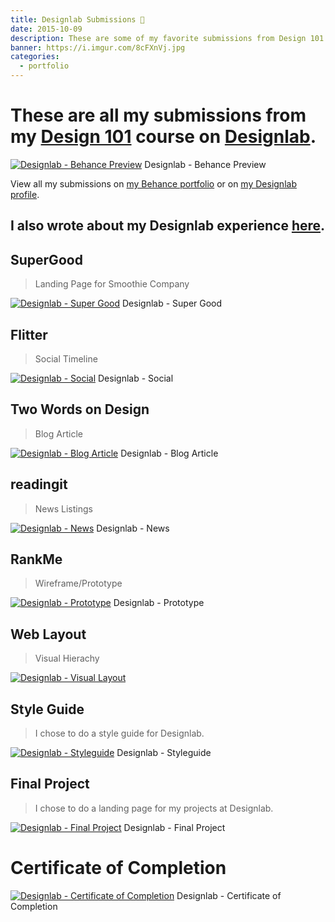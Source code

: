 ```yaml
---
title: Designlab Submissions 🎨
date: 2015-10-09
description: These are some of my favorite submissions from Design 101 course on Designlab.
banner: https://i.imgur.com/8cFXnVj.jpg
categories:
  - portfolio
---
```


# These are all my submissions from my **[Design 101](https://trydesignlab.com/web-design-course/)** course on [Designlab](https://trydesignlab.com).

[![Designlab - Behance
Preview](https://fvcproductions.files.wordpress.com/2015/10/behancepreview-001.jpeg)](https://fvcproductions.com/portfolio/designlab-submissions/behancepreview-001/) Designlab - Behance Preview

View all my submissions on [my Behance portfolio](https://www.behance.net/gallery/29117121/My-Designlab-Experience "Behance") or on [my Designlab profile](https://trydesignlab.com/course/profile/fvcproductions/ "Designlab Profile").

## I also wrote about my Designlab experience [here](https://fvcproductions.com/2015/10/21/my-designlab-experience/ "Behance").

## SuperGood

> Landing Page for Smoothie Company

[![Designlab - Super
Good](https://fvcproductions.files.wordpress.com/2015/10/supergood-001.jpeg)](https://fvcproductions.com/portfolio/designlab-submissions/supergood-001/) Designlab - Super Good

## Flitter

> Social Timeline

[![Designlab -
Social](https://fvcproductions.files.wordpress.com/2015/10/designlab-social.jpg)](https://fvcproductions.com/2015/10/21/my-designlab-experience/designlab-social/) Designlab - Social

## Two Words on Design

> Blog Article

[![Designlab - Blog
Article](https://fvcproductions.files.wordpress.com/2015/10/designlab-blog-article.jpg)](https://fvcproductions.com/portfolio/designlab-submissions/designlab-blog-article/) Designlab - Blog Article

## readingit

> News Listings

[![Designlab -
News](https://fvcproductions.files.wordpress.com/2015/10/designlab-news.jpg)](https://fvcproductions.com/2015/10/21/my-designlab-experience/designlab-news/) Designlab - News

## RankMe

> Wireframe/Prototype

[![Designlab -
Prototype](https://fvcproductions.files.wordpress.com/2015/10/designlab-prototype.jpg)](https://fvcproductions.com/2015/10/21/my-designlab-experience/designlab-prototype/) Designlab - Prototype

## Web Layout

> Visual Hierachy

[![Designlab - Visual
Layout](https://fvcproductions.files.wordpress.com/2015/10/designlab-visual-layout.jpg)](https://fvcproductions.com/2015/10/21/my-designlab-experience/designlab-visual-layout/)

## Style Guide

> I chose to do a style guide for Designlab.

[![Designlab -
Styleguide](https://fvcproductions.files.wordpress.com/2015/10/designlab-styleguide.jpeg)](https://fvcproductions.com/2015/10/21/my-designlab-experience/designlab-styleguide/) Designlab - Styleguide

## Final Project

> I chose to do a landing page for my projects at Designlab.

[![Designlab - Final
Project](https://fvcproductions.files.wordpress.com/2015/10/designlab-final.png)](https://fvcproductions.com/2015/10/21/my-designlab-experience/designlab-final/) Designlab - Final Project

# Certificate of Completion

[![Designlab - Certificate of
Completion](https://fvcproductions.files.wordpress.com/2015/10/designlab-certificate-of-completion.png)](https://fvcproductions.com/2015/10/21/my-designlab-experience/designlab-certificate-of-completion/) Designlab - Certificate of Completion
